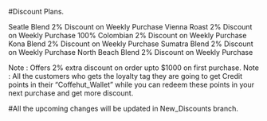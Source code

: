 #Discount Plans.

Seatle Blend                                                         2% Discount on Weekly Purchase
Vienna Roast                                                         2% Discount on Weekly Purchase
100% Colombian                                                       2% Discount on Weekly Purchase
Kona Blend                                                           2% Discount on Weekly Purchase
Sumatra Blend                                                        2% Discount on Weekly Purchase
North Beach Blend                                                    2% Discount on Weekly Purchase


Note : Offers 2% extra discount on order upto $1000 on first purchase.
Note : All the customers who gets the loyalty tag they are going to get Credit points in their “Coffehut_Wallet” while you can redeem these points in your next purchase and get more discount.

#All the upcoming changes will be updated in New_Discounts branch.